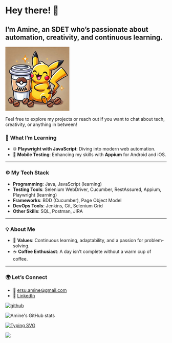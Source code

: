 # Hey there! 👋
## I’m Amine, an SDET who’s passionate about automation, creativity, and continuous learning. 

<img src="https://raw.githubusercontent.com/ersu-amine/ersu-amine/refs/heads/main/Designer%20(7).jpeg" width = "200">

Feel free to explore my projects or reach out if you want to chat about tech, creativity, or anything in between!

### 🌱 **What I’m Learning**  
- 🌐 **Playwright with JavaScript**: Diving into modern web automation.  
- 📱 **Mobile Testing**: Enhancing my skills with **Appium** for Android and iOS.  

---

### ⚙️ **My Tech Stack**  
- **Programming**: Java, JavaScript (learning)  
- **Testing Tools**: Selenium WebDriver, Cucumber, RestAssured, Appium, Playwright (learning)  
- **Frameworks**: BDD (Cucumber), Page Object Model  
- **DevOps Tools**: Jenkins, Git, Selenium Grid  
- **Other Skills**: SQL, Postman, JIRA 

---

### 💡 **About Me**  
- 🌟 **Values**: Continuous learning, adaptability, and a passion for problem-solving.  
- ☕ **Coffee Enthusiast**: A day isn’t complete without a warm cup of coffee.  

---

### 🌍 **Let’s Connect**  
- 📧 ersu.amine@gmail.com
- 💼 [LinkedIn](https://www.linkedin.com/in/ersuamine/) 


[<img src='https://cdn.jsdelivr.net/npm/simple-icons@3.0.1/icons/github.svg' alt='github' height='40'>](https://github.com/ersu-amine)  


![Amine's GitHub stats](https://github-readme-stats.vercel.app/api?username=ersu-amine&theme=vision-friendly-dark&show_icons=true)

[![Typing SVG](https://readme-typing-svg.demolab.com?font=Fira+Code&size=18&pause=1000&color=F72C78&width=435&lines=Turn+setbacks+into+comebacks)](https://git.io/typing-svg)

![](https://komarev.com/ghpvc/?username=ersu-amine&color=brightgreen)



